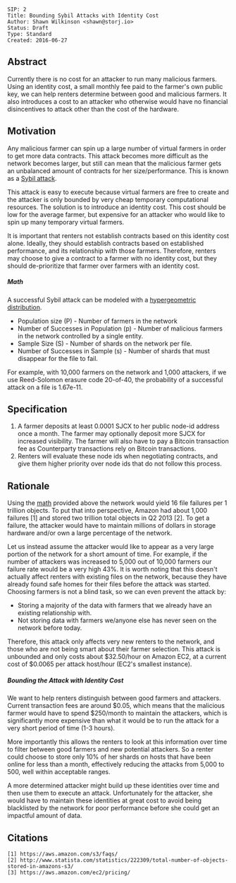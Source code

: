 ```
SIP: 2
Title: Bounding Sybil Attacks with Identity Cost
Author: Shawn Wilkinson <shawn@storj.io>
Status: Draft
Type: Standard
Created: 2016-06-27
```
## Abstract
Currently there is no cost for an attacker to run many malicious farmers. Using an identity cost, a small monthly fee paid to the farmer's own public key, we can help renters determine between good and malicious farmers. It also introduces a cost to an attacker who otherwise would have no financial disincentives to attack other than the cost of the hardware.

## Motivation
Any malicious farmer can spin up a large number of virtual farmers in order to get more data contracts. This attack becomes more difficult as the network becomes larger, but still can mean that the malicious farmer gets an unbalanced amount of contracts for her size/performance. This is known as a [Sybil attack](https://en.wikipedia.org/wiki/Sybil_attack).

This attack is easy to execute because virtual farmers are free to create and the attacker is only bounded by very cheap temporary computational resources. The solution is to introduce an identity cost. This cost should be low for the average farmer, but expensive for an attacker who would like to spin up many temporary virtual farmers.

It is important that renters not establish contracts based on this identity cost alone. Ideally, they should establish contracts based on established performance, and its relationship with those farmers. Therefore, renters may choose to give a contract to a farmer with no identity cost, but they should de-prioritize that farmer over farmers with an identity cost.

##### Math
A successful Sybil attack can be modeled with a [hypergeometric distribution](https://www.geneprof.org/GeneProf/tools/hypergeometric.jsp).

- Population size (P) - Number of farmers in the network
- Number of Successes in Population (p) - Number of malicious farmers in the network controlled by a single entity.
- Sample Size (S) - Number of shards on the network per file.
- Number of Successes in Sample (s) - Number of shards that must disappear for the file to fail.


For example, with 10,000 farmers on the network and 1,000 attackers, if we use Reed-Solomon erasure code 20-of-40, the probability of a successful attack on a file is 1.67e-11.

## Specification
1. A farmer deposits at least 0.0001 SJCX to her public node-id address once a month. The farmer may optionally deposit more SJCX for increased visibility. The farmer will also have to pay a Bitcoin transaction fee as Counterparty transactions rely on Bitcoin transactions.
2. Renters will evaluate these node ids when negotiating contracts, and give them higher priority over node ids that do not follow this process.

## Rationale
Using the [math](#math) provided above the network would yield 16 file failures per 1 trillion objects. To put that into perspective, Amazon had about 1,000 failures [1] and stored two trillion total objects in Q2 2013 [2]. To get a failure, the attacker would have to maintain millions of dollars in storage hardware and/or own a large percentage of the network.

Let us instead assume the attacker would like to appear as a very large portion of the network for a short amount of time. For example, if the number of attackers was increased to 5,000 out of 10,000 farmers our failure rate would be a very high 43%. It is worth noting that this doesn't actually affect renters with existing files on the network, because they have already found safe homes for their files before the attack was started. Choosing farmers is not a blind task, so we can even prevent the attack by:

 - Storing a majority of the data with farmers that we already have an existing relationship with.
 - Not storing data with farmers we/anyone else has never seen on the network before today.

Therefore, this attack only affects very new renters to the network, and those who are not being smart about their farmer selection. This attack is unbounded and only costs about $32.50/hour on Amazon EC2, at a current cost of $0.0065 per attack host/hour (EC2's smallest instance).

##### Bounding the Attack with Identity Cost
We want to help renters distinguish between good farmers and attackers. Current transaction fees are around $0.05, which means that the malicious farmer would have to spend $250/month to maintain the attackers, which is significantly more expensive than what it would be to run the attack for a very short period of time (1-3 hours). 

More importantly this allows the renters to look at this information over time to filter between good farmers and new potential attackers. So a renter could choose to store only 10% of her shards on hosts that have been online for less than a month, effectively reducing the attacks from 5,000 to 500, well within acceptable ranges.

A more determined attacker might build up these identities over time and then use them to execute an attack. Unfortunately for the attacker, she would have to maintain these identities at great cost to avoid being blacklisted by the network for poor performance before she could get an impactful amount of data.  


## Citations
```
[1] https://aws.amazon.com/s3/faqs/
[2] http://www.statista.com/statistics/222309/total-number-of-objects-stored-in-amazons-s3/
[3] https://aws.amazon.com/ec2/pricing/
```
